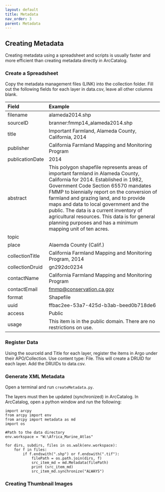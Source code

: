 ```yaml
---
layout: default
title: Metadata
nav_order: 3
parent: Metadata
---
```


## Creating Metadata

Creating metadata using a spreadsheet and scripts is usually faster and more efficient than creating metadata directly in ArcCatalog.

### Create a Spreadsheet

Copy the metadata management files (LINK) into the collection folder. Fill out the following fields for each layer in data.csv, leave all other columns blank.


|Field|Example|
|:-----|:-----|
|filename|alameda2014.shp|
|sourceID|branner:fmmp14_alameda2014.shp|
|title|Important Farmland, Alameda County, California, 2014|
|publisher|California Farmland Mapping and Monitoring Program|
|publicationDate|2014|
|abstract|This polygon shapefile represents areas of important farmland in Alameda County, California for 2014. Established in 1982, Government Code Section 65570 mandates FMMP to biennially report on the conversion of farmland and grazing land, and to provide maps and data to local government and the public. The data is a current inventory of agricultural resources. This data is for general planning purposes and has a minimum mapping unit of ten acres. |
|topic||Land use\|Urbanization\|Agriculture|
|place|Alaemda County (Calif.)|
|collectionTitle|California Farmland Mapping and Monitoring Program, 2014|
|collectionDruid|gn292dc0234|
|contactName|California Farmland Mapping and Monitoring Program|
|contactEmail|fmmp@conservation.ca.gov|
|format|Shapefile|
|uuid|ffbac2ee-53a7-425d-b3ab-beed0b718de6|
|access|Public|
|usage|This item is in the public domain. There are no restrictions on use.|

### Register Data

Using the sourceId and Title for each layer, register the items in Argo under their APO/Collection. Use content type: File. This will create a DRUID for each layer. Add the DRUIDs to data.csv.

### Generate XML Metadata

Open a terminal and run ```createMetadata.py```.

The layers must then be updated (synchronized) in ArcCatalog. In ArcCatalog, open a python window and run the following:

```
import arcpy
from arcpy import env
from arcpy import metadata as md
import os

#Path to the data directory
env.workspace = "W:\Africa_Marine_Atlas"

for dirs, subdirs, files in os.walk(env.workspace):
    for f in files:
        if f.endswith(".shp") or f.endswith(".tif"):
            filePath = os.path.join(dirs, f)
            src_item_md = md.Metadata(filePath)
            print (src_item_md)
            src_item_md.synchronize("ALWAYS")
```

### Creating Thumbnail Images






